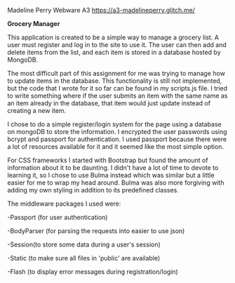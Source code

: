 Madeline Perry
Webware A3
https://a3-madelineperry.glitch.me/

**Grocery Manager**

This application is created to be a simple way to manage a grocery list. A user must register and log in to the site to use it. The user can then add and delete items from the list, and each item is stored in a database hosted by MongoDB.

The most difficult part of this assignment for me was trying to manage how to update items in the database. This functionality is still not implemented, but the code that I wrote for it so far can be found in my scripts.js file. I tried to write something where if the user submits an item with the same name as an item already in the database, that item would just update instead of creating a new item.

I chose to do a simple register/login system for the page using a database on mongoDB to store the information. I encrypted the user passwords using bcrypt and passport for authentication. I used passport because there were a lot of resources available for it and it seemed like the most simple option.

For CSS frameworks I started with Bootstrap but found the amount of information about it to be daunting. I didn't have a lot of time to devote to learning it, so I chose to use Bulma instead which was similar but a little easier for me to wrap my head around. Bulma was also more forgiving with adding my own styling in addition to its predefined classes.

The middleware packages I used were:

-Passport (for user authentication)

-BodyParser (for parsing the requests into easier to use json)

-Session(to store some data during a user's session)

-Static (to make sure all files in 'public' are available)

-Flash (to display error messages during registration/login)


